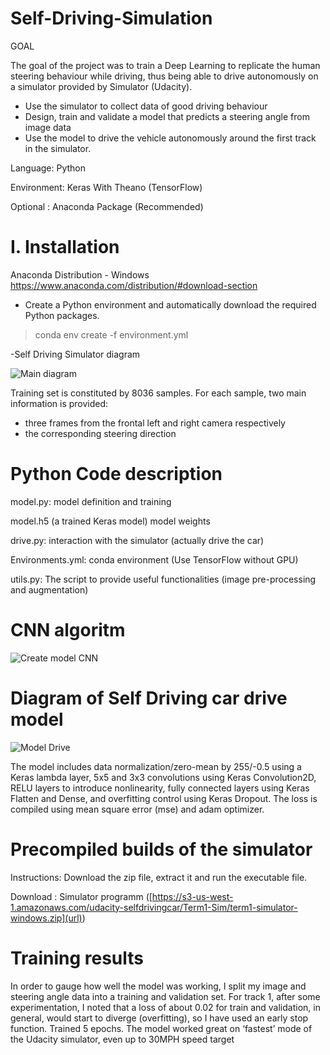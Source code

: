 # Self-Driving-Simulation


GOAL

The goal of the project was to train a Deep Learning to replicate the human steering behaviour while driving, thus being able to drive autonomously on a simulator provided by Simulator (Udacity). 
 - Use the simulator to collect data of good driving behaviour
 -  Design, train and validate a model that predicts a steering angle from image data
 -  Use the model to drive the vehicle autonomously around the first track in the simulator.
	

Language: Python

Environment: Keras With Theano (TensorFlow)

Optional : Anaconda Package (Recommended)

# I. Installation 
Anaconda Distribution -  Windows
https://www.anaconda.com/distribution/#download-section

- Create a Python environment and automatically download the required Python packages.

> conda env create -f environment.yml 

-Self Driving Simulator diagram
 
![Main diagram](https://user-images.githubusercontent.com/53454881/63662526-be008500-c7f9-11e9-986a-06b1f7d68438.png)

Training set is constituted by 8036 samples. For each sample, two main information is provided:
- three frames from the frontal left and right camera respectively
- the corresponding steering direction



# Python Code description

model.py: model definition and training

model.h5 (a trained Keras model) model weights

drive.py: interaction with the simulator (actually drive the car)

Environments.yml: conda environment (Use TensorFlow without GPU)

utils.py: The script to provide useful functionalities (image pre-processing and augmentation)


# CNN algoritm 


![Create model CNN](https://user-images.githubusercontent.com/53454881/63662618-15065a00-c7fa-11e9-96e7-8bb4a5ba3996.png)



# Diagram of Self Driving car drive model 


![Model Drive](https://user-images.githubusercontent.com/53454881/63662621-18014a80-c7fa-11e9-8c1e-5c8c8ad4fff0.png)

The model includes data normalization/zero-mean by 255/-0.5 using a Keras lambda layer, 5x5 and 3x3 convolutions using Keras Convolution2D, RELU layers to introduce nonlinearity, fully connected layers using Keras Flatten and Dense, and overfitting control using Keras Dropout. The loss is compiled using mean square error (mse) and adam optimizer.

# Precompiled builds of the simulator
Instructions: Download the zip file, extract it and run the executable file.

Download : Simulator programm ([https://s3-us-west-1.amazonaws.com/udacity-selfdrivingcar/Term1-Sim/term1-simulator-windows.zip](url))

# Training results
In order to gauge how well the model was working, I split my image and steering angle data into a training and validation set.
For track 1, after some experimentation, I noted that a loss of about 0.02 for train and validation, in general, would start to diverge (overfitting), so I have used an early stop function. Trained 5 epochs. The model worked great on ‘fastest’ mode of the Udacity simulator, even up to 30MPH speed target

